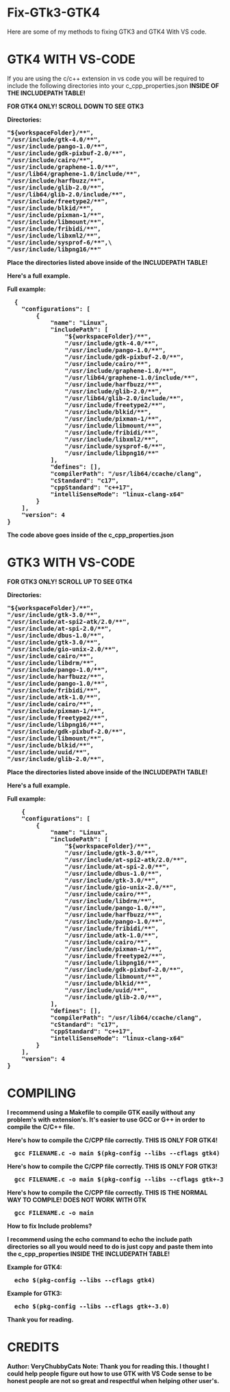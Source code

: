 # Fix-GTk3-GTK4
Here are some of my methods to fixing GTK3 and GTK4 With VS code.

# GTK4 WITH VS-CODE

If you are using the c/c++ extension in vs code you will be required to include the following directories into your c_cpp_properties.json <strong>INSIDE OF THE INCLUDEPATH TABLE!<strong/>

<strong>FOR GTK4 ONLY! SCROLL DOWN TO SEE GTK3<strong/>

<strong>Directories: <strong/>
<pre>
"${workspaceFolder}/**",
"/usr/include/gtk-4.0/**",
"/usr/include/pango-1.0/**",
"/usr/include/gdk-pixbuf-2.0/**",
"/usr/include/cairo/**",
"/usr/include/graphene-1.0/**",
"/usr/lib64/graphene-1.0/include/**",
"/usr/include/harfbuzz/**",
"/usr/include/glib-2.0/**",
"/usr/lib64/glib-2.0/include/**",
"/usr/include/freetype2/**",
"/usr/include/blkid/**",
"/usr/include/pixman-1/**",
"/usr/include/libmount/**",
"/usr/include/fribidi/**",
"/usr/include/libxml2/**",
"/usr/include/sysprof-6/**",\
"/usr/include/libpng16/**"
</pre>
Place the directories listed above inside of the <strong>INCLUDEPATH TABLE!<strong/>

Here's a full example.

<strong>Full example: <strong/>
<pre>
  {
    "configurations": [
        {
            "name": "Linux",
            "includePath": [
                "${workspaceFolder}/**",
                "/usr/include/gtk-4.0/**",
                "/usr/include/pango-1.0/**",
                "/usr/include/gdk-pixbuf-2.0/**",
                "/usr/include/cairo/**",
                "/usr/include/graphene-1.0/**",
                "/usr/lib64/graphene-1.0/include/**",
                "/usr/include/harfbuzz/**",
                "/usr/include/glib-2.0/**",
                "/usr/lib64/glib-2.0/include/**",
                "/usr/include/freetype2/**",
                "/usr/include/blkid/**",
                "/usr/include/pixman-1/**",
                "/usr/include/libmount/**",
                "/usr/include/fribidi/**",
                "/usr/include/libxml2/**",
                "/usr/include/sysprof-6/**",
                "/usr/include/libpng16/**"
            ],
            "defines": [],
            "compilerPath": "/usr/lib64/ccache/clang",
            "cStandard": "c17",
            "cppStandard": "c++17",
            "intelliSenseMode": "linux-clang-x64"
        }
    ],
    "version": 4
}
</pre>

The code above goes inside of the <strong>c_cpp_properties.json<strong/>

# GTK3 WITH VS-CODE

<strong>FOR GTK3 ONLY! SCROLL UP TO SEE GTK4<strong/>

<strong>Directories: <strong/>
<pre>
"${workspaceFolder}/**",
"/usr/include/gtk-3.0/**",
"/usr/include/at-spi2-atk/2.0/**",
"/usr/include/at-spi-2.0/**",
"/usr/include/dbus-1.0/**",
"/usr/include/gtk-3.0/**",
"/usr/include/gio-unix-2.0/**",
"/usr/include/cairo/**",
"/usr/include/libdrm/**",
"/usr/include/pango-1.0/**",
"/usr/include/harfbuzz/**",
"/usr/include/pango-1.0/**",
"/usr/include/fribidi/**",
"/usr/include/atk-1.0/**",
"/usr/include/cairo/**",
"/usr/include/pixman-1/**",
"/usr/include/freetype2/**",
"/usr/include/libpng16/**",
"/usr/include/gdk-pixbuf-2.0/**",
"/usr/include/libmount/**",
"/usr/include/blkid/**",
"/usr/include/uuid/**",
"/usr/include/glib-2.0/**",
</pre>
Place the directories listed above inside of the <strong>INCLUDEPATH TABLE!<strong/>

Here's a full example.

<strong>Full example: <strong/>
<pre>
    {
    "configurations": [
        {
            "name": "Linux",
            "includePath": [
                "${workspaceFolder}/**",
                "/usr/include/gtk-3.0/**",
                "/usr/include/at-spi2-atk/2.0/**",
                "/usr/include/at-spi-2.0/**",
                "/usr/include/dbus-1.0/**",
                "/usr/include/gtk-3.0/**",
                "/usr/include/gio-unix-2.0/**",
                "/usr/include/cairo/**",
                "/usr/include/libdrm/**",
                "/usr/include/pango-1.0/**",
                "/usr/include/harfbuzz/**",
                "/usr/include/pango-1.0/**",
                "/usr/include/fribidi/**",
                "/usr/include/atk-1.0/**",
                "/usr/include/cairo/**",
                "/usr/include/pixman-1/**",
                "/usr/include/freetype2/**",
                "/usr/include/libpng16/**",
                "/usr/include/gdk-pixbuf-2.0/**",
                "/usr/include/libmount/**",
                "/usr/include/blkid/**",
                "/usr/include/uuid/**",
                "/usr/include/glib-2.0/**",
            ],
            "defines": [],
            "compilerPath": "/usr/lib64/ccache/clang",
            "cStandard": "c17",
            "cppStandard": "c++17",
            "intelliSenseMode": "linux-clang-x64"
        }
    ],
    "version": 4
}
</pre>

# COMPILING

I recommend using a <strong>Makefile<strong/> to compile GTK easily without any problem's with extension's. It's easier to use GCC or G++ in order to compile the C/C++ file.

Here's how to compile the C/CPP file correctly. <strong>THIS IS ONLY FOR GTK4!<strong/>

<pre>
  gcc FILENAME.c -o main $(pkg-config --libs --cflags gtk4)
</pre>

Here's how to compile the C/CPP file correctly. <strong>THIS IS ONLY FOR GTK3!<strong/>

<pre>
  gcc FILENAME.c -o main $(pkg-config --libs --cflags gtk+-3.0)
</pre>

Here's how to compile the C/CPP file correctly. <strong>THIS IS THE NORMAL WAY TO COMPILE! DOES NOT WORK WITH GTK<strong/>

<pre>
  gcc FILENAME.c -o main
</pre>

How to fix Include problems?

I recommend using the <strong>echo<strong/> command to <strong>echo<strong/> the include path directories so all you would need to do is just copy and paste them into the <strong>c_cpp_properties INSIDE THE INCLUDEPATH TABLE!<strong/>

<strong>Example for GTK4: <strong/>

<pre>
  echo $(pkg-config --libs --cflags gtk4)
</pre>

<strong>Example for GTK3: <strong/>

<pre>
  echo $(pkg-config --libs --cflags gtk+-3.0)
</pre>

Thank you for reading.

# CREDITS

Author: VeryChubbyCats
Note: Thank you for reading this. I thought I could help people figure out how to use GTK with VS Code sense to be honest people are not so great and respectful when helping other user's.

